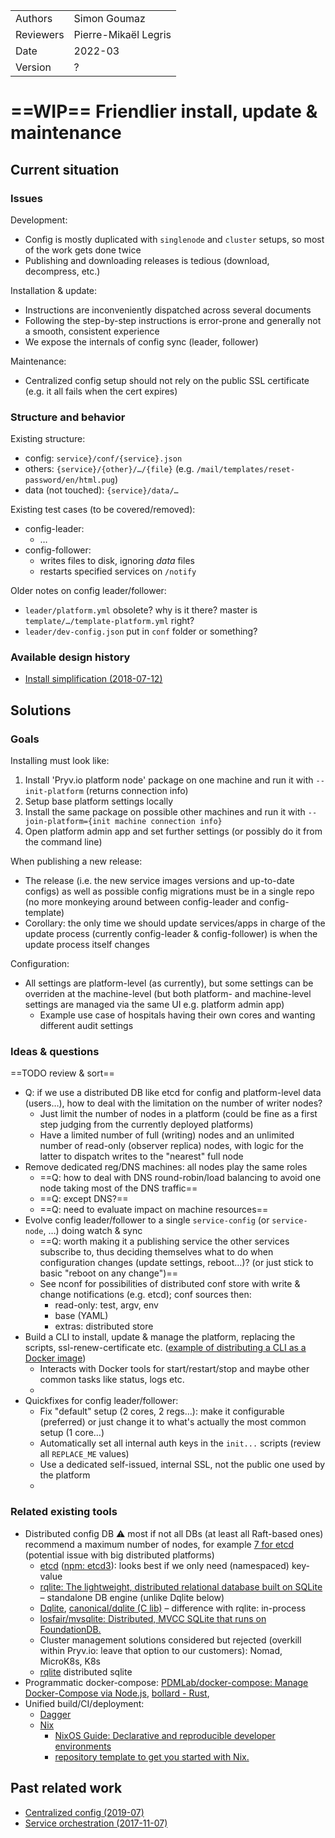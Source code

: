|           |                      |
| --------- | -------------------- |
| Authors   | Simon Goumaz         |
| Reviewers | Pierre-Mikaël Legris |
| Date      | 2022-03              |
| Version   | ?                    |

# ==WIP== Friendlier install, update & maintenance

## Current situation

### Issues

Development:
- Config is mostly duplicated with `singlenode` and `cluster` setups, so most of the work gets done twice
- Publishing and downloading releases is tedious (download, decompress, etc.)

Installation & update:
- Instructions are inconveniently dispatched across several documents
- Following the step-by-step instructions is error-prone and generally not a smooth, consistent experience
- We expose the internals of config sync (leader, follower)

Maintenance:
- Centralized config setup should not rely on the public SSL certificate (e.g. it all fails when the cert expires)


### Structure and behavior

Existing structure:
- config: `service}/conf/{service}.json`
- others: `{service}/{other}/…/{file}` (e.g. `/mail/templates/reset-password/en/html.pug`)
- data (not touched): `{service}/data/…`

Existing test cases (to be covered/removed):
- config-leader:
	- …
- config-follower:
	- writes files to disk, ignoring _data_ files
	- restarts specified services on `/notify`

Older notes on config leader/follower:
- `leader/platform.yml` obsolete? why is it there? master is `template/…/template-platform.yml` right?
- `leader/dev-config.json` put in `conf` folder or something?

### Available design history

- [Install simplification (2018-07-12)](../Install%20simplification%20(2018-07-12)/README)


## Solutions

### Goals

Installing must look like:
1. Install 'Pryv.io platform node' package on one machine and run it with `--init-platform` (returns connection info)
2. Setup base platform settings locally
3. Install the same package on possible other machines and run it with `--join-platform={init machine connection info}`
4. Open platform admin app and set further settings (or possibly do it from the command line)

When publishing a new release:
- The release (i.e. the new service images versions and up-to-date configs) as well as possible config migrations must be in a single repo (no more monkeying around between config-leader and config-template)
- Corollary: the only time we should update services/apps in charge of the update process (currently config-leader & config-follower) is when the update process itself changes

Configuration:
- All settings are platform-level (as currently), but some settings can be overriden at the machine-level (but both platform- and machine-level settings are managed via the same UI e.g. platform admin app)
    - Example use case of hospitals having their own cores and wanting different audit settings

### Ideas & questions

==TODO review & sort==

- Q: if we use a distributed DB like etcd for config and platform-level data (users…), how to deal with the limitation on the number of writer nodes?
    - Just limit the number of nodes in a platform (could be fine as a first step judging from the currently deployed platforms)
    - Have a limited number of full (writing) nodes and an unlimited number of read-only (observer replica) nodes, with logic for the latter to dispatch writes to the "nearest" full node
- Remove dedicated reg/DNS machines: all nodes play the same roles
	- ==Q: how to deal with DNS round-robin/load balancing to avoid one node taking most of the DNS traffic==
	- ==Q: except DNS?==
	- ==Q: need to evaluate impact on machine resources==
- Evolve config leader/follower to a single `service-config` (or `service-node`, …) doing watch & sync
	- ==Q: worth making it a publishing service the other services subscribe to, thus deciding themselves what to do when configuration changes (update settings, reboot…)? (or just stick to basic "reboot on any change")==
	- See nconf for possibilities of distributed conf store with write & change notifications (e.g. etcd); conf sources then:
		- read-only: test, argv, env
		- base (YAML)
		- extras: distributed store
- Build a CLI to install, update & manage the platform, replacing the scripts, ssl-renew-certificate etc. ([example of distributing a CLI as a Docker image](https://medium.com/oracledevs/creating-an-oracle-cloud-infrastructure-cli-toolkit-docker-image-35be0ca71aa))
	- Interacts with Docker tools for start/restart/stop and maybe other common tasks like status, logs etc.
	-
- Quickfixes for config leader/follower:
    - Fix "default" setup (2 cores, 2 regs…): make it configurable (preferred) or just change it to what's actually the most common setup (1 core…)
	- Automatically set all internal auth keys in the `init...` scripts (review all `REPLACE_ME` values)
	- Use a dedicated self-issued, internal SSL, not the public one used by the platform
	-



### Related existing tools

- Distributed config DB ⚠️ most if not all DBs (at least all Raft-based ones) recommend a maximum number of nodes, for example [7 for etcd](https://etcd.io/docs/v3.5/faq/#what-is-maximum-cluster-size) (potential issue with big distributed platforms)
	- [etcd](https://etcd.io/docs/v3.5/install/) ([npm: etcd3](https://www.npmjs.com/package/etcd3)): looks best if we only need (namespaced) key-value
    - [rqlite: The lightweight, distributed relational database built on SQLite](https://github.com/rqlite/rqlite/) – standalone DB engine (unlike Dqlite below)
	- [Dqlite](https://dqlite.io/docs), [canonical/dqlite (C lib)](https://github.com/canonical/dqlite) – difference with rqlite: in-process
	- [losfair/mvsqlite: Distributed, MVCC SQLite that runs on FoundationDB.](https://github.com/losfair/mvsqlite)
	- Cluster management solutions considered but rejected (overkill within Pryv.io: leave that option to our customers): Nomad, MicroK8s, K8s
	- [rqlite](https://github.com/rqlite/rqlite) distributed sqlite
- Programmatic docker-compose: [PDMLab/docker-compose: Manage Docker-Compose via Node.js](https://github.com/PDMLab/docker-compose), [bollard - Rust](https://docs.rs/bollard/latest/bollard/),
- Unified build/CI/deployment:
	- [Dagger](https://dagger.io/)
	- [Nix](https://nixos.org/)
		- [NixOS Guide: Declarative and reproducible developer environments](https://nixos.org/guides/declarative-and-reproducible-developer-environments.html)
		- [repository template to get you started with Nix.](https://github.com/nix-dot-dev/getting-started-nix-template)


## Past related work

- [Centralized config (2019-07)](../Centralized%20config%20(2019-07)/README)
- [Service orchestration (2017-11-07)](../Service%20orchestration%20(2017-11-07)/README)
